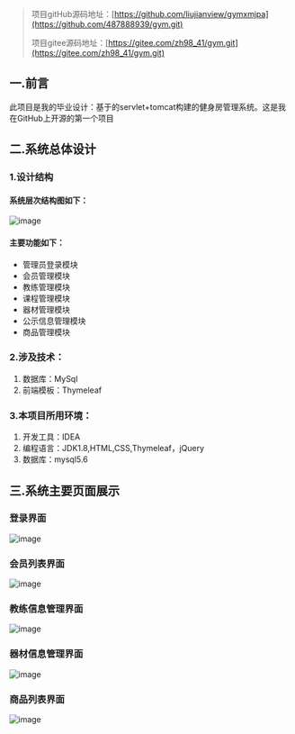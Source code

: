 
> 项目gitHub源码地址：[https://github.com/liujianview/gymxmjpa](https://github.com/487888939/gym.git)
>
> 项目gitee源码地址：[https://gitee.com/zh98_41/gym.git](https://gitee.com/zh98_41/gym.git)
>
## 一.前言

此项目是我的毕业设计：基于的servlet+tomcat构建的健身房管理系统。这是我在GitHub上开源的第一个项目

## 二.系统总体设计

### 1.设计结构

#### 系统层次结构图如下：

![image](https://github.com/487888939/gym/blob/master/img/structure.jpg)

#### 主要功能如下：

- 管理员登录模块
- 会员管理模块
- 教练管理模块
- 课程管理模块
- 器材管理模块
- 公示信息管理模块
- 商品管理模块

### 2.涉及技术：

1. 数据库：MySql
2. 前端模板：Thymeleaf
### 3.本项目所用环境：

1. 开发工具：IDEA
2. 编程语言：JDK1.8,HTML,CSS,Thymeleaf，jQuery
3. 数据库：mysql5.6

## 三.系统主要页面展示

### 登录界面

![image](https://github.com/487888939/gym/blob/master/img/login.png)

### 会员列表界面

![image](https://github.com/487888939/gym/blob/master/img/user.jpg)

### 教练信息管理界面

![image](https://img-blog.csdnimg.cn/img_convert/befa00e056959117974ec2eef8681c21.png)

### 器材信息管理界面

![image](https://img-blog.csdnimg.cn/img_convert/f96c6344c6bfd7c1d2e76e39d1d33a6b.png)

### 商品列表界面

![image](https://img-blog.csdnimg.cn/img_convert/bf7a74da109829fe505356369a1550fe.png)

